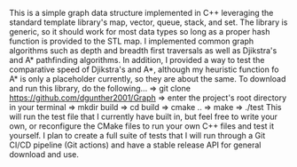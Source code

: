 This is a simple graph data structure implemented in C++ leveraging the standard template library's map, vector, queue, stack, and set. 
The library is generic, so it should work for most data types so long as a proper hash function is provided to the STL map.
I implemented common graph algorithms such as depth and breadth first traversals as well as Djikstra's and A* pathfinding algorithms.
In addition, I provided a way to test the comparative speed of Djikstra's and A*, although my heuristic function fo A* is only a placeholder currently, so they are about the same.
To download and run this library, do the following...
  => git clone https://github.com/dgunther2001/Graph
  => enter the project's root directory in your terminal
  => mkdir build
  => cd build
  => cmake ..
  => make
  => ./test
This will run the test file that I currently have built in, but feel free to write your own, or reconfigure the CMake files to run your own C++ files and test it yourself.
I plan to create a full suite of tests that I will run through a Git CI/CD pipeline (Git actions) and have a stable release API for general download and use.
